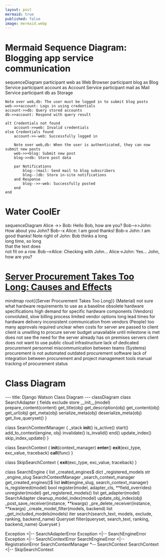 ```yaml
---
layout: post
mermaid: true
published: false
image: mermaid.webp
---
```


    
# Mermaid Sequence Diagram: Blogging app service communication
<div class="mermaid">
sequenceDiagram
    participant web as Web Browser
    participant blog as Blog Service
    participant account as Account Service
    participant mail as Mail Service
    participant db as Storage

    Note over web,db: The user must be logged in to submit blog posts
    web->>+account: Logs in using credentials
    account->>db: Query stored accounts
    db->>account: Respond with query result

    alt Credentials not found
        account->>web: Invalid credentials
    else Credentials found
        account->>-web: Successfully logged in

        Note over web,db: When the user is authenticated, they can now submit new posts
        web->>+blog: Submit new post
        blog->>db: Store post data

        par Notifications
            blog--)mail: Send mail to blog subscribers
            blog--)db: Store in-site notifications
        and Response
            blog-->>-web: Successfully posted
        end
    end

</div>

# Water CoolEr 
<div class="mermaid">
sequenceDiagram
Alice ->> Bob: Hello Bob, how are you?
Bob-->>John: How about you John?
Bob--x Alice: I am good thanks!
Bob-x John: I am good thanks!
Note right of John: Bob thinks a long<br/>long time, so long<br/>that the text does<br/>not fit on a row.
Bob-->Alice: Checking with John...
Alice->John: Yes... John, how are you?
</div> 

# [Server Procurement Takes Too Long: Causes and Effects](https://github.com/rudolfolah/mermaid-diagram-examples/blob/main/diagrams/cause-and-effect.md)
<div class="mermaid">
mindmap
root{{Server Procurement Takes Too Long}}
  (Material)
    not sure what hardware requirements to use as a baseline
    obsolete hardware specifications
    high demand for specific hardware components
  (Vendors)
    convoluted, slow billing process
    limited vendor options
    long lead times for hardware delivery
    inconsistent communication from vendors
  (People)
    too many approvals required
    unclear when costs for server are passed to client
    client is unwilling to procure server
      budget unavailable until milestone is met
      does not see the need for the server
      already has on premises servers
      client does not want to use public cloud infrastructure
    lack of dedicated procurement personnel
    miscommunication between teams
  (Systems)
    procurement is not automated
    outdated procurement software
    lack of integration between procurement and project management tools
    manual tracking of procurement status
</div>

# Class Diagram 

<div class="mermaid">
---
title: Django Watson Class Diagram
---
classDiagram
class SearchAdapter {
  fields
  exclude
  store
  __init__(model)
  prepare_content(content)
  get_title(obj)
  get_description(obj)
  get_content(obj)
  get_url(obj)
  get_meta(obj)
  serialize_meta(obj)
  deserialize_meta(obj)
  get_live_queryset()
}

class SearchContextManager {
  _stack
  __init__()
  is_active()
  start()
  add_to_context(engine, obj)
  invalidate()
  is_invalid()
  end()
  update_index()
  skip_index_update()
}

class SearchContext {
  __init__(context_manager)
  __enter__()
  __exit__(exc_type, exc_value, traceback)
  __call__(func)
}

class SkipSearchContext {
  __exit__(exc_type, exc_value, traceback)
}

class SearchEngine {
  list _created_engines$
  dict _registered_models
  str _engine_slug
  SearchContextManager _search_context_manager
  get_created_engines()$ list
  __init__(engine_slug, search_context_manager)
  is_registered(model) bool
  register(model, adapter_cls, **field_overrides)
  unregister(model)
  get_registered_models() list
  get_adapter(model) SearchAdapter
  cleanup_model_index(model)
  update_obj_index(obj)
  _post_save_receiver(instance, **kwargs)
  _pre_delete_receiver(instance, **kwargs)
  _create_model_filter(models, backend) list
  _get_included_models(models) iter
  search(search_text, models, exclude, ranking, backend_name) Queryset
  filter(queryset, search_text, ranking, backend_name) Queryset
}

Exception <|-- SearchAdapterError
Exception <|-- SearchEngineError
Exception <|-- SearchContextError
SearchEngineError <|-- RegistrationError
SearchContextManager *-- SearchContext
SearchContext <|-- SkipSearchContext

</div>

